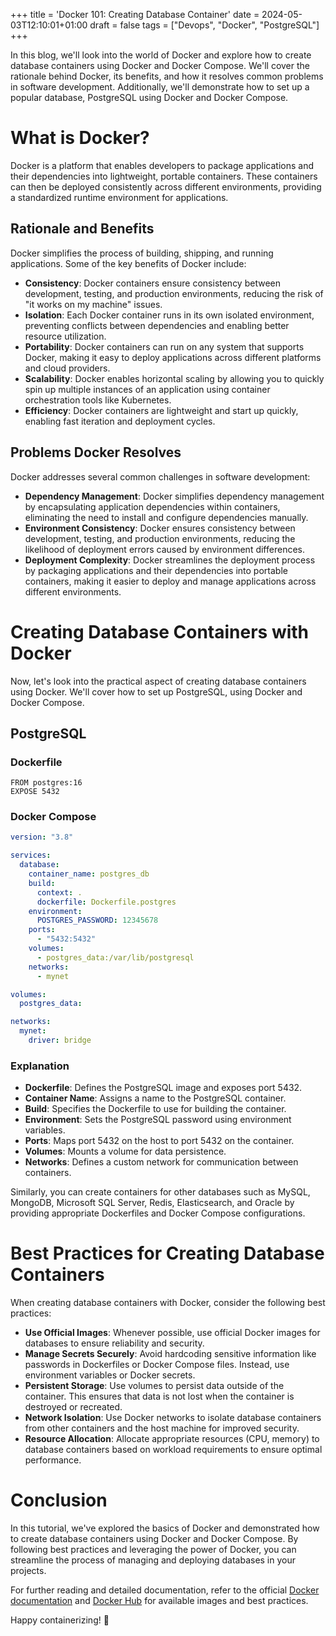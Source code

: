 +++
title = 'Docker 101: Creating Database Container'
date = 2024-05-03T12:10:01+01:00
draft = false
tags = ["Devops", "Docker", "PostgreSQL"]
+++

In this blog, we'll look into the world of Docker and explore how to create database containers using Docker and Docker Compose. We'll cover the rationale behind Docker, its benefits, and how it resolves common problems in software development. Additionally, we'll demonstrate how to set up a popular database, PostgreSQL using Docker and Docker Compose.

# What is Docker?

Docker is a platform that enables developers to package applications and their dependencies into lightweight, portable containers. These containers can then be deployed consistently across different environments, providing a standardized runtime environment for applications.

## Rationale and Benefits

Docker simplifies the process of building, shipping, and running applications. Some of the key benefits of Docker include:

- **Consistency**: Docker containers ensure consistency between development, testing, and production environments, reducing the risk of "it works on my machine" issues.
- **Isolation**: Each Docker container runs in its own isolated environment, preventing conflicts between dependencies and enabling better resource utilization.
- **Portability**: Docker containers can run on any system that supports Docker, making it easy to deploy applications across different platforms and cloud providers.
- **Scalability**: Docker enables horizontal scaling by allowing you to quickly spin up multiple instances of an application using container orchestration tools like Kubernetes.
- **Efficiency**: Docker containers are lightweight and start up quickly, enabling fast iteration and deployment cycles.

## Problems Docker Resolves

Docker addresses several common challenges in software development:

- **Dependency Management**: Docker simplifies dependency management by encapsulating application dependencies within containers, eliminating the need to install and configure dependencies manually.
- **Environment Consistency**: Docker ensures consistency between development, testing, and production environments, reducing the likelihood of deployment errors caused by environment differences.
- **Deployment Complexity**: Docker streamlines the deployment process by packaging applications and their dependencies into portable containers, making it easier to deploy and manage applications across different environments.

# Creating Database Containers with Docker

Now, let's look into the practical aspect of creating database containers using Docker. We'll cover how to set up PostgreSQL, using Docker and Docker Compose.

## PostgreSQL

### Dockerfile

```docker
FROM postgres:16
EXPOSE 5432
```

### Docker Compose

```yaml
version: "3.8"

services:
  database:
    container_name: postgres_db
    build:
      context: .
      dockerfile: Dockerfile.postgres
    environment:
      POSTGRES_PASSWORD: 12345678
    ports:
      - "5432:5432"
    volumes:
      - postgres_data:/var/lib/postgresql
    networks:
      - mynet

volumes:
  postgres_data:

networks:
  mynet:
    driver: bridge
```

### Explanation

- **Dockerfile**: Defines the PostgreSQL image and exposes port 5432.
- **Container Name**: Assigns a name to the PostgreSQL container.
- **Build**: Specifies the Dockerfile to use for building the container.
- **Environment**: Sets the PostgreSQL password using environment variables.
- **Ports**: Maps port 5432 on the host to port 5432 on the container.
- **Volumes**: Mounts a volume for data persistence.
- **Networks**: Defines a custom network for communication between containers.

Similarly, you can create containers for other databases such as MySQL, MongoDB, Microsoft SQL Server, Redis, Elasticsearch, and Oracle by providing appropriate Dockerfiles and Docker Compose configurations.

# Best Practices for Creating Database Containers

When creating database containers with Docker, consider the following best practices:

- **Use Official Images**: Whenever possible, use official Docker images for databases to ensure reliability and security.
- **Manage Secrets Securely**: Avoid hardcoding sensitive information like passwords in Dockerfiles or Docker Compose files. Instead, use environment variables or Docker secrets.
- **Persistent Storage**: Use volumes to persist data outside of the container. This ensures that data is not lost when the container is destroyed or recreated.
- **Network Isolation**: Use Docker networks to isolate database containers from other containers and the host machine for improved security.
- **Resource Allocation**: Allocate appropriate resources (CPU, memory) to database containers based on workload requirements to ensure optimal performance.

# Conclusion

In this tutorial, we've explored the basics of Docker and demonstrated how to create database containers using Docker and Docker Compose. By following best practices and leveraging the power of Docker, you can streamline the process of managing and deploying databases in your projects.

For further reading and detailed documentation, refer to the official [Docker documentation](https://docs.docker.com/) and [Docker Hub](https://hub.docker.com/search?q=) for available images and best practices.

Happy containerizing! 🐳
